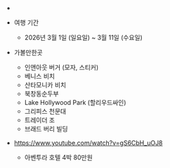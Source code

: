 -  
- 여행 기간
	- 2026년 3월 1일 (일요일) ~ 3월 11일 (수요일)
- 가볼만한곳
	- 인앤아웃 버거 (모자, 스티커)
	- 베니스 비치
	- 산타모니카 비치
	- 북창동순두부
	- Lake Hollywood Park (할리우드싸인)
	- 그리피스 천문대
	- 트레이더 조
	- 브래드 버리 빌딩

- https://www.youtube.com/watch?v=gS6CbH_uOJ8
	- 아벤투라 호텔 4박 80만원